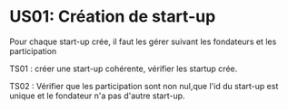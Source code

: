 # US01: Création de start-up #

Pour chaque start-up crée, il faut les gérer suivant les fondateurs et les participation

TS01 : créer une start-up cohérente, vérifier les startup crée.

TS02 : Vérifier que les participation sont non nul,que l'id du start-up est unique et le fondateur n'a pas d'autre start-up.